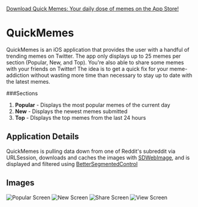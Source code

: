 [Download Quick Memes: Your daily dose of memes on the App Store!](https://itunes.apple.com/us/app/quick-memes-your-daily-dose/id1180346107?ls=1&mt=8)

# QuickMemes
QuickMemes is an iOS application that provides the user with a handful of trending memes on Twitter. The app only displays up to 25 memes per section (Popular, New, and Top). You're also able to share some memes with your friends on Twitter! The idea is to get a quick fix for your meme-addiction without wasting more time than necessary to stay up to date with the latest memes. 

###Sections
1. **Popular** - Displays the most popular memes of the current day
2. **New** - Displays the newest memes submitted
3. **Top** - DIsplays the top memes from the last 24 hours


## Application Details
QuickMemes is pulling data down from one of Reddit's subreddit via URLSession, downloads and caches the images with [SDWebImage](https://github.com/rs/SDWebImage), and is displayed and filtered using [BetterSegmentedControl](https://github.com/gmarm/BetterSegmentedControl)

## Images
![Popular Screen](http://i.imgur.com/Dx4Trsk.png?1)
![New Screen](http://i.imgur.com/5PQ9ncq.png)
![Share Screen](http://i.imgur.com/LjvEbYl.png)
![View Screen](http://i.imgur.com/XHwRJfR.jpg)
